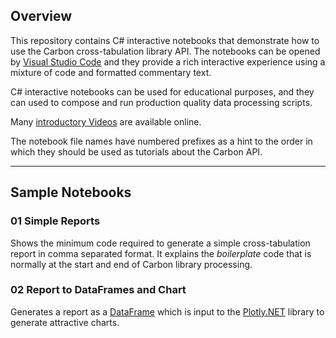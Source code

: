 ## Overview

This repository contains C# interactive notebooks that demonstrate how to use the Carbon cross-tabulation library API. The notebooks can be opened by [Visual Studio Code][vscode] and they provide a rich interactive experience using a mixture of code and formatted commentary text.

C# interactive notebooks can be used for educational purposes, and they can used to compose and run production quality data processing scripts.

Many [introductory Videos][vsintro] are available online.

The notebook file names have numbered prefixes as a hint to the order in which they should be used as tutorials about the Carbon API.

---

## Sample Notebooks

### 01 Simple Reports

Shows the minimum code required to generate a simple cross-tabulation report in comma separated format. It explains the *boilerplate* code that is normally at the start and end of Carbon library processing.

### 02 Report to DataFrames and Chart
 
Generates a report as a [DataFrame][msdf] which is input to the [Plotly.NET][plotly] library to generate attractive charts.

[vscode]: https://code.visualstudio.com/
[vsintro]: https://code.visualstudio.com/docs/getstarted/introvideos
[msdf]: https://learn.microsoft.com/en-us/dotnet/api/microsoft.data.analysis.dataframe
[plotly]: https://plotly.net/